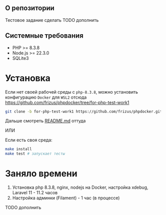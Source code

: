 ## О репозитории

Тестовое задание сделать TODO дополнить

## Системные требования

* PHP >= 8.3.8
* Node.js >= 22.3.0
* SQLite3

# Установка

Если нет своей рабочей среды с `php-8.3.8`, можно установить конфигурацию `Docker` для `WSL2` отсюда https://github.com/frizus/phpdocker/tree/for-php-test-work1
```sh
git clone -b for-php-test-work1 https://github.com/frizus/phpdocker.git php-test-work1/
```
Дальше смотреть [README.md](https://github.com/frizus/phpdocker/blob/for-php-test-work1/README.md) оттуда

ИЛИ

Если есть своя среда:
```sh
make install
make test # запускает тесты
```

# Заняло времени
1. Установка php 8.3.8, nginx, nodejs на Docker, настройка xdebug, Laravel 11 - 11.2 часов
2. Настройка админки (Filament) - 1 час (в процессе)

TODO дополнить
